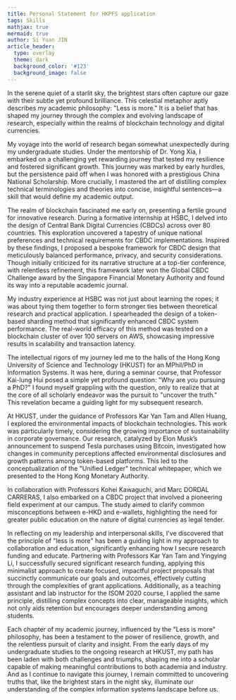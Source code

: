 ```yaml
---
title: Personal Statement for HKPFS application
tags: Skills
mathjax: true
mermaid: true
author: Si Yuan JIN
article_header:
  type: overlay
  theme: dark
  background_color: '#123'
  background_image: false
---
```


In the serene quiet of a starlit sky, the brightest stars often capture our gaze with their subtle yet profound brilliance. This celestial metaphor aptly describes my academic philosophy: "Less is more." It is a belief that has shaped my journey through the complex and evolving landscape of research, especially within the realms of blockchain technology and digital currencies.

My voyage into the world of research began somewhat unexpectedly during my undergraduate studies. Under the mentorship of Dr. Yong Xia, I embarked on a challenging yet rewarding journey that tested my resilience and fostered significant growth. This journey was marked by early hurdles, but the persistence paid off when I was honored with a prestigious China National Scholarship. More crucially, I mastered the art of distilling complex technical terminologies and theories into concise, insightful sentences—a skill that would define my academic output.

The realm of blockchain fascinated me early on, presenting a fertile ground for innovative research. During a formative internship at HSBC, I delved into the design of Central Bank Digital Currencies (CBDCs) across over 80 countries. This exploration uncovered a tapestry of unique national preferences and technical requirements for CBDC implementations. Inspired by these findings, I proposed a bespoke framework for CBDC design that meticulously balanced performance, privacy, and security considerations. Though initially criticized for its narrative structure at a top-tier conference, with relentless refinement, this framework later won the Global CBDC Challenge award by the Singapore Financial Monetary Authority and found its way into a reputable academic journal.

My industry experience at HSBC was not just about learning the ropes; it was about tying them together to form stronger ties between theoretical research and practical application. I spearheaded the design of a token-based sharding method that significantly enhanced CBDC system performance. The real-world efficacy of this method was tested on a blockchain cluster of over 100 servers on AWS, showcasing impressive results in scalability and transaction latency.

The intellectual rigors of my journey led me to the halls of the Hong Kong University of Science and Technology (HKUST) for an MPhil/PhD in Information Systems. It was here, during a seminar course, that Professor Kai-lung Hui posed a simple yet profound question: "Why are you pursuing a PhD?" I found myself grappling with the question, only to realize that at the core of all scholarly endeavor was the pursuit to "uncover the truth." This revelation became a guiding light for my subsequent research.  

At HKUST, under the guidance of Professors Kar Yan Tam and Allen Huang, I explored the environmental impacts of blockchain technologies. This work was particularly timely, considering the growing importance of sustainability in corporate governance. Our research, catalyzed by Elon Musk’s announcement to suspend Tesla purchases using Bitcoin, investigated how changes in community perceptions affected environmental disclosures and growth patterns among token-based platforms. This led to the conceptualization of the "Unified Ledger" technical whitepaper, which we presented to the Hong Kong Monetary Authority.

In collaboration with Professors Kohei Kawaguchi, and Marc DORDAL CARRERAS, I also embarked on a CBDC project that involved a pioneering field experiment at our campus. The study aimed to clarify common misconceptions between e-HKD and e-wallets, highlighting the need for greater public education on the nature of digital currencies as legal tender. 

In reflecting on my leadership and interpersonal skills, I've discovered that the principle of "less is more" has been a guiding light in my approach to collaboration and education, significantly enhancing how I secure research funding and educate. Partnering with Professors Kar Yan Tam and Yingying Li, I successfully secured significant research funding, applying this minimalist approach to create focused, impactful project proposals that succinctly communicate our goals and outcomes, effectively cutting through the complexities of grant applications. Additionally, as a teaching assistant and lab instructor for the ISOM 2020 course, I applied the same principle, distilling complex concepts into clear, manageable insights, which not only aids retention but encourages deeper understanding among students. 

Each chapter of my academic journey, influenced by the "Less is more" philosophy, has been a testament to the power of resilience, growth, and the relentless pursuit of clarity and insight. From the early days of my undergraduate studies to the ongoing research at HKUST, my path has been laden with both challenges and triumphs, shaping me into a scholar capable of making meaningful contributions to both academia and industry. And as I continue to navigate this journey, I remain committed to uncovering truths that, like the brightest stars in the night sky, illuminate our understanding of the complex information systems landscape before us.